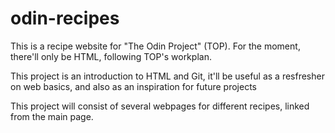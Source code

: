 # odin-recipes
This is a recipe website for "The Odin Project" (TOP).
For the moment, there'll only be HTML, following TOP's workplan.

This project is an introduction to HTML and Git, it'll be useful as a resfresher on web basics, and also as an inspiration for future projects

This project will consist of several webpages for different recipes, linked from the main page.